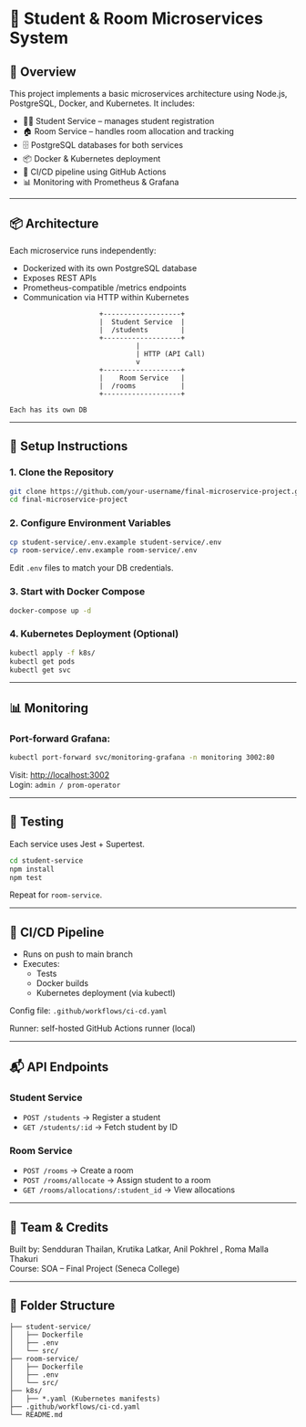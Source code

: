 # 🏫 Student & Room Microservices System

## 🚀 Overview
This project implements a basic microservices architecture using Node.js, PostgreSQL, Docker, and Kubernetes. It includes:

- 🧑‍🎓 Student Service – manages student registration
- 🏠 Room Service – handles room allocation and tracking
- 🗄 PostgreSQL databases for both services
- 📦 Docker & Kubernetes deployment
- 🔁 CI/CD pipeline using GitHub Actions
- 📊 Monitoring with Prometheus & Grafana

---

## 📦 Architecture

Each microservice runs independently:
- Dockerized with its own PostgreSQL database
- Exposes REST APIs
- Prometheus-compatible /metrics endpoints
- Communication via HTTP within Kubernetes

```
                      +-------------------+
                      |  Student Service  |
                      |  /students        |
                      +-------------------+
                               |
                               | HTTP (API Call)
                               v
                      +-------------------+
                      |    Room Service   |
                      |  /rooms           |
                      +-------------------+

Each has its own DB
```

---

## 🧱 Setup Instructions

### 1. Clone the Repository

```bash
git clone https://github.com/your-username/final-microservice-project.git
cd final-microservice-project
```

### 2. Configure Environment Variables

```bash
cp student-service/.env.example student-service/.env
cp room-service/.env.example room-service/.env
```

Edit `.env` files to match your DB credentials.

### 3. Start with Docker Compose

```bash
docker-compose up -d
```

### 4. Kubernetes Deployment (Optional)

```bash
kubectl apply -f k8s/
kubectl get pods
kubectl get svc
```

---

## 📊 Monitoring

### Port-forward Grafana:

```bash
kubectl port-forward svc/monitoring-grafana -n monitoring 3002:80
```

Visit: [http://localhost:3002](http://localhost:3002)  
Login: `admin / prom-operator`

---

## 🧪 Testing

Each service uses Jest + Supertest.

```bash
cd student-service
npm install
npm test
```

Repeat for `room-service`.

---

## 🚀 CI/CD Pipeline

- Runs on push to main branch
- Executes:
  - Tests
  - Docker builds
  - Kubernetes deployment (via kubectl)

Config file: `.github/workflows/ci-cd.yaml`

Runner: self-hosted GitHub Actions runner (local)

---

## 📬 API Endpoints

### Student Service

- `POST /students` → Register a student
- `GET /students/:id` → Fetch student by ID

### Room Service

- `POST /rooms` → Create a room
- `POST /rooms/allocate` → Assign student to a room
- `GET /rooms/allocations/:student_id` → View allocations

---

## 🙌 Team & Credits

Built by: Sendduran Thailan, Krutika Latkar, Anil Pokhrel , Roma Malla Thakuri  
Course: SOA – Final Project (Seneca College)

---

## 📁 Folder Structure

```
├── student-service/
│   ├── Dockerfile
│   ├── .env
│   └── src/
├── room-service/
│   ├── Dockerfile
│   ├── .env
│   └── src/
├── k8s/
│   ├── *.yaml (Kubernetes manifests)
├── .github/workflows/ci-cd.yaml
└── README.md
```
